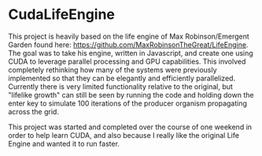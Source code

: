 # CudaLifeEngine

This project is heavily based on the life engine of Max Robinson/Emergent Garden found here: https://github.com/MaxRobinsonTheGreat/LifeEngine. The goal was to take his engine, written in Javascript, and create one using CUDA to leverage parallel processing and GPU capabilities. This involved completely rethinking how many of the systems were previously implemented so that they can be elegantly and efficiently parallelized. Currently there is very limited functionality relative to the original, but "lifelike growth" can still be seen by running the code and holding down the enter key to simulate 100 iterations of the producer organism propagating across the grid.  

This project was started and completed over the course of one weekend in order to help learn CUDA, and also because I really like the original Life Engine and wanted it to run faster.
